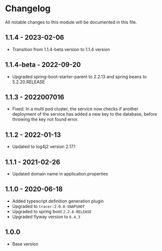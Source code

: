 

# Changelog
All notable changes to this module will be documented in this file.

## 1.1.4 - 2023-02-06
- Transition from 1.1.4-beta version to 1.1.4 version

## 1.1.4-beta - 2022-09-20
- Upgraded spring-boot-starter-parent to 2.2.13 and spring beans to 5.2.20.RELEASE

## 1.1.3 - 2022007016
- Fixed: In a multi pod cluster, the service now checks if another deployment of the service has added a new key to the database, before throwing the key not found error. 


## 1.1.2 - 2022-01-13
- Updated to log4j2 version 2.17.1

## 1.1.1 - 2021-02-26

- Updated domain name in application.properties

## 1.1.0 - 2020-06-18

- Added typescript definition generation plugin
- Upgraded to `tracer:2.0.0-SNAPSHOT`
- Upgraded to spring boot `2.2.6-RELEASE`
- Upgraded flyway version to `6.4.3`

## 1.0.0

- Base version
